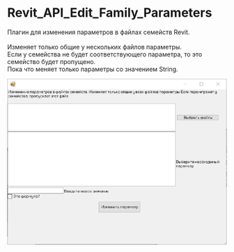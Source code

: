 # Revit_API_Edit_Family_Parameters

Плагин для изменения параметров в файлах семейств Revit.</br>
</br>
Изменяет только общие у нескольких файлов параметры.</br>
Если у семейства не будет соответствующего параметра, то это семейство будет пропущено.</br>
Пока что меняет только параметры со значением String.</br>

<img src="Images/2023-10-02_16-16-23.png" alt="drawing" width="800"/>
